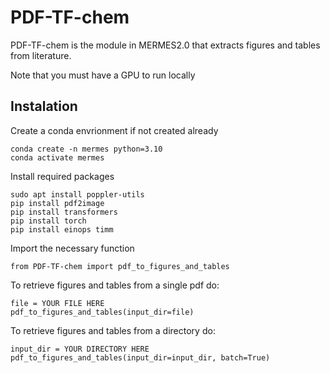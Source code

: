 # PDF-TF-chem

PDF-TF-chem is the module in MERMES2.0 that extracts figures and tables from literature.

Note that you must have a GPU to run locally

## Instalation

Create a conda envrionment if not created already
```
conda create -n mermes python=3.10
conda activate mermes
```

Install required packages

```
sudo apt install poppler-utils
pip install pdf2image
pip install transformers
pip install torch
pip install einops timm
```

Import the necessary function
```
from PDF-TF-chem import pdf_to_figures_and_tables

```

To retrieve figures and tables from a single pdf do:
```
file = YOUR FILE HERE
pdf_to_figures_and_tables(input_dir=file)
```

To retrieve figures and tables from a directory do:
```
input_dir = YOUR DIRECTORY HERE
pdf_to_figures_and_tables(input_dir=input_dir, batch=True)
```